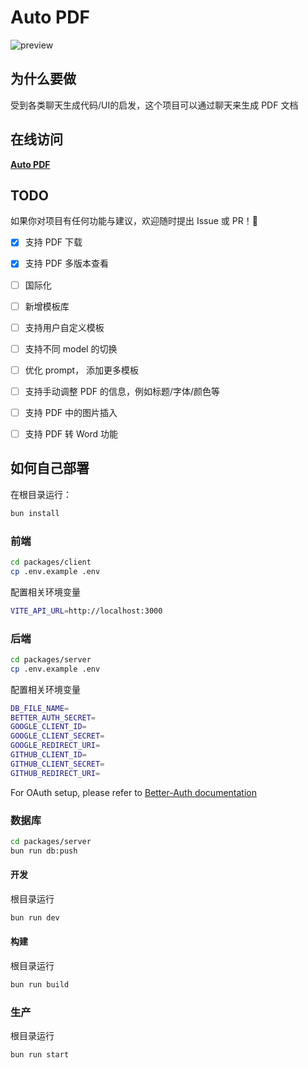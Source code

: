 # Auto PDF
![preview](https://github.com/user-attachments/assets/c9293a43-f1f2-4240-be44-811a79485c67)

## 为什么要做
受到各类聊天生成代码/UI的启发，这个项目可以通过聊天来生成 PDF 文档

## 在线访问
[**Auto PDF**](https://autopdf.app)

## TODO

如果你对项目有任何功能与建议，欢迎随时提出 Issue 或 PR！👏
- [x] 支持 PDF 下载
- [x] 支持 PDF 多版本查看
- [ ] 国际化
- [ ] 新增模板库
- [ ] 支持用户自定义模板
- [ ] 支持不同 model 的切换
- [ ] 优化 prompt， 添加更多模板
- [ ] 支持手动调整 PDF 的信息，例如标题/字体/颜色等
- [ ] 支持 PDF 中的图片插入
- [ ] 支持 PDF 转 Word 功能


## 如何自己部署

在根目录运行：

```bash
bun install
```
### 前端

```bash
cd packages/client
cp .env.example .env
```

配置相关环境变量

```bash
VITE_API_URL=http://localhost:3000
```

### 后端

```bash
cd packages/server
cp .env.example .env
```

配置相关环境变量

```bash
DB_FILE_NAME=
BETTER_AUTH_SECRET=
GOOGLE_CLIENT_ID=
GOOGLE_CLIENT_SECRET=
GOOGLE_REDIRECT_URI=
GITHUB_CLIENT_ID=
GITHUB_CLIENT_SECRET=
GITHUB_REDIRECT_URI=
```

For OAuth setup, please refer to [Better-Auth documentation](https://www.better-auth.com)


### 数据库

```bash
cd packages/server
bun run db:push
```

#### 开发
根目录运行
```bash
bun run dev
```

#### 构建
根目录运行
```bash
bun run build
```

### 生产
根目录运行
```bash
bun run start
```
